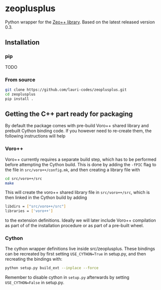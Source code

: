 # zeoplusplus
Python wrapper for the [Zeo++ library](http://zeoplusplus.org). Based on the latest released version 0.3.

## Installation

### pip
TODO

### From source

```sh
git clone https://github.com/lauri-codes/zeoplusplus.git
cd zeoplusplus
pip install .
```

## Getting the C++ part ready for packaging

By default the package comes with pre-build Voro++ shared library and prebuilt
Cython binding code. If you however need to re-create them, the following
instructions will help

### Voro++
Voro++ currently requires a separate build step, which has to be performed
before attempting the Cython build. This is done by adding the `-fPIC` flag to
the file in `src/voro++/config.mk`, and then creating a library file with

```sh
cd src/voro++/src
make
```
This will create the voro++ shared library file in `src/voro++/src`, which is
then linked in the Cython build by adding

```sh
libdirs = ["src/voro++/src"]
libraries = ['voro++']
```

to the extension definitions. Ideally we will later include Voro++ compilation
as part of of the installation procedure or as part of a pre-built wheel.

### Cython
The cython wrapper definitions live inside src/zeoplusplus. These bindings can
be recreated by first setting `USE_CYTHON=True` in setup.py, and then
recreating the bindings with:

```sh
python setup.py build_ext --inplace --force
```

Remember to disable cython in `setup.py` afterwards by setting `USE_CYTHON=False`
in setup.py.
